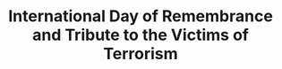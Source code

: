 ---
title: International Day of Remembrance and Tribute to the Victims of Terrorism
month: August
name: International Day of Remembrance and Tribute to the Victims of Terrorism
un-resolution: A/RES/72/165
url: 
organisations:
- United Nations
SDGs:
- 16
---
